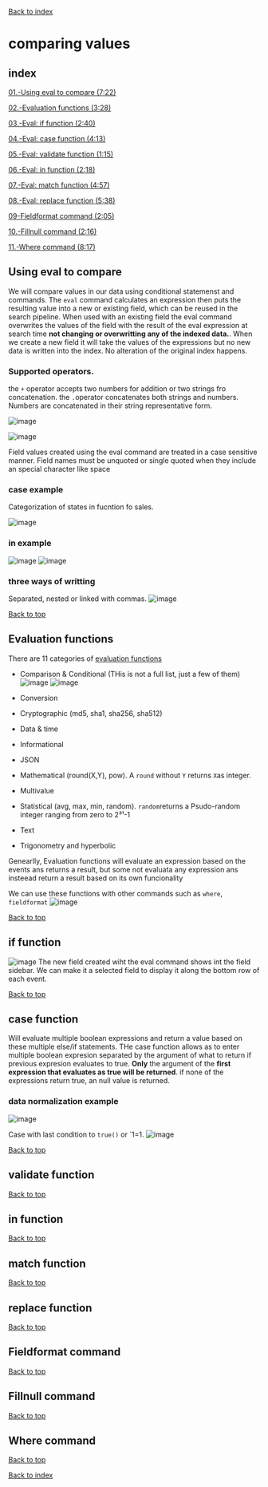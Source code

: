 [Back to index](README.md)
# comparing values
## index
[01.-Using eval to compare (7:22)](#using-eval-to-compare)

[02.-Evaluation functions (3:28)](#evaluation-functions)

[03.-Eval: if function (2:40)](#if-function)

[04.-Eval: case function (4:13)](#case-function)

[05.-Eval: validate function (1:15)](#validate-function)

[06.-Eval: in function (2:18)](#in-function)

[07.-Eval: match function (4:57)](#match-function)

[08.-Eval: replace function (5:38)](#replace-function)

[09-Fieldformat command (2:05)](#fieldformat-command)

[10.-Fillnull command (2:16)](#fillnull-command)

[11.-Where  command (8:17)](#where-command)





## Using eval to compare

We will compare values in our data using conditional statemenst and commands.
The `eval` command calculates an expression then puts the resulting value into a new or existing field, which can be reused in the search pipeline. When used with  an existing field the eval command overwrites the values of the field with the result of the eval expression at search time **not changing or overwritting any of the indexed data.**.  When we create a new field it will take the values of the expressions but no new data is written into the index. No alteration of the original index happens.

### Supported operators.
the  `+` operator accepts two numbers for addition or two strings fro concatenation. the `.`operator concatenates both strings and numbers. Numbers are concatenated in their string representative form.

![image](https://github.com/luismiguelcasadodiaz/splunk/assets/19540140/2fc0132b-704e-4afd-abef-9b6fb66dc08e)

![image](https://github.com/luismiguelcasadodiaz/splunk/assets/19540140/f9cea730-3af2-419f-a7f3-fa2bba7f2d3c)

Field values created using the eval command are treated in a case sensitive manner.
Field names must be unquoted or single quoted when they include an special character like space
### case example
Categorization of states in fucntion fo sales.

![image](https://github.com/luismiguelcasadodiaz/splunk/assets/19540140/21040f49-1858-42ce-9897-9eab8aa45b3a)

### in example
![image](https://github.com/luismiguelcasadodiaz/splunk/assets/19540140/2c568d8c-10b8-4faa-b0a6-75e3455bcbb3)
![image](https://github.com/luismiguelcasadodiaz/splunk/assets/19540140/8e3d09c9-f2cc-4643-9c3b-2efe82438438)

### three ways of writting 
Separated, nested or linked with commas.
![image](https://github.com/luismiguelcasadodiaz/splunk/assets/19540140/74ee7004-5b22-4179-955c-8185e98ae08e)

[Back to top](#index)

## Evaluation functions

There are 11 categories of [evaluation functions](https://docs.splunk.com/Documentation/Splunk/9.1.0/SearchReference/CommonEvalFunctions)
- Comparison & Conditional (THis is not a full list, just a few of them)
  ![image](https://github.com/luismiguelcasadodiaz/splunk/assets/19540140/3d2e868b-a938-4ce9-9798-f4fcd11a48cc)
  ![image](https://github.com/luismiguelcasadodiaz/splunk/assets/19540140/375ca22c-3ae7-4eaa-8113-3be213c0f469)

  
- Conversion
- Cryptographic (md5, sha1, sha256, sha512)
- Data & time
- Informational
- JSON
- Mathematical (round(X,Y), pow). A `round` without `Y` returns `X`as integer. 
- Multivalue
- Statistical (avg, max, min, random). `random`returns a Psudo-random integer ranging from zero to 2³¹-1
- Text
- Trigonometry and hyperbolic

Genearlly, Evaluation functions will evaluate an expression based on the events ans returns a result, but some not evaluata any expression ans insteead return a result based on its own funcionality

We can use these functions with other commands such as `where`, `fieldformat` 
![image](https://github.com/luismiguelcasadodiaz/splunk/assets/19540140/c2947a62-2551-401c-ba1a-d62fe300f06c)

[Back to top](#index)

## if function

![image](https://github.com/luismiguelcasadodiaz/splunk/assets/19540140/728cf1c7-fd01-4a67-be19-09b79f07e0de)
The new field created wiht the eval command shows int the field sidebar. We can make it a selected field to display it along the bottom row of each event.

[Back to top](#index)

## case function

Will evaluate multiple boolean expressions and return a value based on these multiple else/if statements.
THe case function allows as to enter multiple boolean expresion separated by the argument of what to return if previous expresion evaluates to true. **Only** the argument of the **first expression that evaluates as true will be returned**. if none of the expressions return true, an null value is returned.

### data normalization example
![image](https://github.com/luismiguelcasadodiaz/splunk/assets/19540140/58457845-5bb0-4f29-b706-868142910a32)

Case with last condition to `true()` or `1=1.
![image](https://github.com/luismiguelcasadodiaz/splunk/assets/19540140/c986cf16-eadb-4ff1-bfd8-bcf4b5dc4a97)

[Back to top](#index)
## validate function

[Back to top](#index)
## in function

[Back to top](#index)
## match function

[Back to top](#index)
## replace function

[Back to top](#index)
## Fieldformat command

[Back to top](#index)
## Fillnull command

[Back to top](#index)
## Where command

[Back to top](#index)


[Back to index](README.md)
